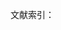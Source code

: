 文献索引：

[^1]: （英）鲍曼.《消费文化》. 中国社科出版社. 第243页
[^2]: （英）鲍曼.《消费文化》. 中国社科出版社. 第155页
[^3]: （美）路希·史密斯. 《战后视觉艺术》. 第311页. 转引自《消费文化》第184页
[^4]:  转引自:《消费文化》. 第184页
[^5]: 《中国美术报》. 1985年. 第23期
[^6]: 转引自: 蔡军.《后现代主义设计》. 《文艺研究》. 1987年. 第3期
[^7]: （美）卡普兰. 《现代文化艺术中的通俗艺术的审美观点》.中国社科出版社.  第65页
[^8]: （美）卡普兰. 《现代文化艺术中的通俗艺术的审美观点》.中国社科出版社.  第73页
[^9]: 周宪, 罗务恒, 戴耘. 当代西方艺术文化学[J]. 北京: 北京大学出版社, 1988,  第38页
[^10]: （美）卡普兰. 《现代文化艺术中的通俗艺术的审美观点》.中国社科出版社.  第63页
[^11]: （美）卡普兰. 《现代文化艺术中的通俗艺术的审美观点》.中国社科出版社.  第78页
